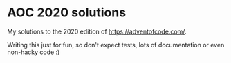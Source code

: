 # AOC 2020 solutions

My solutions to the 2020 edition of https://adventofcode.com/.

Writing this just for fun, so don't expect tests, lots of documentation or even non-hacky code :)

